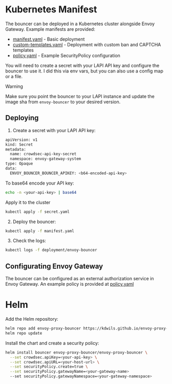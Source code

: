 # Kubernetes Manifest

The bouncer can be deployed in a Kubernetes cluster alongside Envoy Gateway. Example manifests are provided:

- [manifest.yaml](manifest.yaml) - Basic deployment
- [custom-templates.yaml](custom-templates.yaml) - Deployment with custom ban and CAPTCHA templates
- [policy.yaml](policy.yaml) - Example SecurityPolicy configuration

You will need to create a secret with your LAPI API key and configure the bouncer to use it. I did this via env vars, but you can also use a config map or a file.

> [!WARNING]
> Make sure you point the bouncer to your LAPI instance and update the image sha from `envoy-bouncer` to your desired version.

## Deploying
1. Create a secret with your LAPI API key:
```bash
apiVersion: v1
kind: Secret
metadata:
  name: crowdsec-api-key-secret
  namespace: envoy-gateway-system
type: Opaque
data:
  ENVOY_BOUNCER_BOUNCER_APIKEY: <b64-encoded-api-key>
```

To base64 encode your API key:
```bash
echo -n <your-api-key> | base64
```

Apply it to the cluster
```bash
kubectl apply -f secret.yaml
```

2. Deploy the bouncer:
```bash
kubectl apply -f manifest.yaml
```

3. Check the logs:
```bash
kubectl logs -f deployment/envoy-bouncer
```

## Configurating Envoy Gateway

The bouncer can be configured as an external authorization service in Envoy Gateway. An example policy is provided at [policy.yaml](policy.yaml)

# Helm

Add the Helm repository:
```bash
helm repo add envoy-proxy-bouncer https://kdwils.github.io/envoy-proxy-crowdsec-bouncer
helm repo update
```

Install the chart and create a security policy:
```bash
helm install bouncer envoy-proxy-bouncer/envoy-proxy-bouncer \
  --set crowdsec.apiKey=<your-api-key> \
  --set crowdsec.apiURL=<your-host-url> \
  --set securityPolicy.create=true \
  --set securityPolicy.gatewayName=<your-gateway-name>
  --set securityPolicy.gatewayNamespace=<your-gateway-namespace>